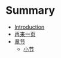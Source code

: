 # Summary

* [Introduction](README.md)
* [再来一页](ANOTHER.md)
* [章节](章节/README.md)
    * [小节](章节/小节.md)

